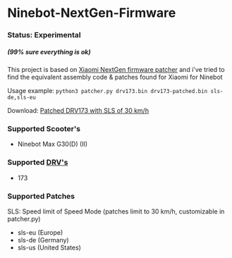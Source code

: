 # Ninebot-NextGen-Firmware
### Status: Experimental
##### (99% sure everything is ok)

This project is based on [Xiaomi NextGen firmware patcher](https://github.com/dnandha/firmware-patcher) and i've tried to find the equivalent assembly code & patches found for Xiaomi for Ninebot

Usage example: ```python3 patcher.py drv173.bin drv173-patched.bin sls-de,sls-eu```

Download: [Patched DRV173 with SLS of 30 km/h](https://github.com/trueToastedCode/Ninebot-NextGen-Firmware/tree/main/patched/DRV173)

### Supported Scooter's
- Ninebot Max G30(D) (II)

### Supported [DRV's](https://files.scooterhacking.org/firmware/max/DRV)
- 173

### Supported Patches
SLS: Speed limit of Speed Mode
(patches limit to 30 km/h, customizable in patcher.py)
- sls-eu (Europe)
- sls-de (Germany)
- sls-us (United States)
